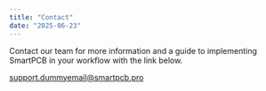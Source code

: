 ```yaml
---
title: "Contact"
date: "2025-06-23"
---
```


Contact our team for more information and a guide to implementing SmartPCB in your workflow with the link below.

[support.dummyemail@smartpcb.pro](mailto:support.dummyemail@smartpcb.pro)
